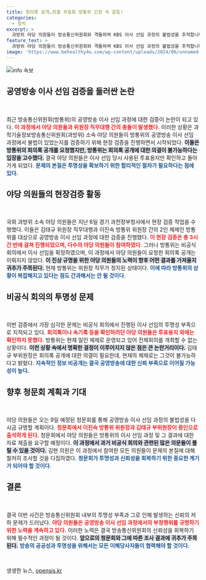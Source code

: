 ```yaml
---
title: 회의록 공개…의결 무효화 방통위 긴장 속 갈등!
categories:
  - 정치
excerpt: >
  과방위 야당 의원들이 방송통신위원회와 격돌하며 KBS 이사 선임 과정의 불법성을 추적합니다. 9일 청문회를 앞두고 고성과 갈등이 격화되며, 특별한 증언과 증거가 등장할지 주목됩니다!
feature_text: >
  과방위 야당 의원들이 방송통신위원회와 격돌하며 KBS 이사 선임 과정의 불법성을 추적합니다. 9일 청문회를 앞두고 고성과 갈등이 격화되며, 특별한 증언과 증거가 등장할지 주목됩니다!
image: 'https://www.behealthy4u.com/wp-content/uploads/2024/06/unnamed-file.png'
---
```


<p><img src="https://www.behealthy4u.com/wp-content/uploads/2024/06/unnamed-file.png" alt="info 속보" /></p>

<h2 data-ke-size="size26">공영방송 이사 선임 검증을 둘러싼 논란</h2>

<p data-ke-size="size16">&nbsp;</p>

<p>최근 방송통신위원회(방통위)의 공영방송 이사 선임 과정에 대한 검증이 논란이 되고 있다. <b><span style="color: #ee2323;">이 과정에서 야당 의원들과 위원장 직무대행 간의 충돌이 발생했다.</span></b> 이러한 상황은 과학기술정보방송통신위원회(과방위) 소속 야당 의원들이 방통위의 공영방송 이사 선임 과정에서 불법이 있었는지를 검증하기 위해 현장 검증을 진행하면서 시작되었다. <b><span style="background-color: #21538527;">이들은 방통위의 회의록 공개를 요청했지만, 방통위는 회의록 공개에 대한 의결이 불가능하다는 입장을 고수했다.</span></b> 결국 야당 의원들은 이사 선임 당시 사용된 투표용지만 확인하고 돌아가게 되었다. <b><span style="color: #1a5490;">문제의 본질은 투명성을 확보하기 위한 합리적인 절차가 필요하다는 점에 있다.</span></b></p>

<h2 data-ke-size="size26">야당 의원들의 현장검증 활동</h2>

<p data-ke-size="size16">&nbsp;</p>

<p>국회 과방위 소속 야당 의원들은 지난 6일 경기 과천정부청사에서 현장 검증 작업을 수행했다. 이들은 김태규 위원장 직무대행과 이진숙 방통위 위원장 간의 2인 체제인 방통위를 대상으로 공영방송 이사 선임 과정에 대한 검증을 진행했다. <b><span style="color: #ee2323;">이 현장 검증은 총 3시간 반에 걸쳐 진행되었으며, 다수의 야당 의원들이 참여하였다.</span></b> 그러나 방통위는 비공식 회의에서 이사 선임을 확정하였으며, 이 과정에서 야당 의원들이 요청한 회의록 공개는 이뤄지지 않았다. <b><span style="background-color: #21538527;">이 진상 규명을 위한 야당 의원들의 노력이 향후 어떤 결과를 가져올지 귀추가 주목된다.</span></b> 현재 방통위는 위원장 직무가 정지된 상태이다. <b><span style="color: #1a5490;">이에 따라 방통위의 상황이 복잡해지고 있다는 점도 간과해서는 안 될 것이다.</span></b></p>

<h2 data-ke-size="size26">비공식 회의의 투명성 문제</h2>

<p data-ke-size="size16">&nbsp;</p>

<p>이번 검증에서 가장 심각한 문제는 비공식 회의에서 진행된 이사 선임의 투명성 부족으로 지적되고 있다. <b><span style="color: #ee2323;">회의록이나 속기록 등을 확인하려던 야당 의원들은 투표용지 외에는 확인하지 못했다.</span></b> 방통위는 현재 일인 체제로 운영되고 있어 전체회의를 개최할 수 없는 상황이다. <b><span style="background-color: #21538527;">이런 상황 속에서 명확한 결정이 이루어지지 않은 점은 큰 논란거리이다.</span></b> 김태규 부위원장은 회의록 공개에 대한 의결이 필요한데, 현재의 체제로는 그것이 불가능하다고 밝혔다. <b><span style="color: #1a5490;">지속적인 정보 비공개는 결국 공영방송에 대한 신뢰 부족으로 이어질 가능성이 높다.</span></b></p>

<h2 data-ke-size="size26">향후 청문회 계획과 기대</h2>

<p data-ke-size="size16">&nbsp;</p>

<p>야당 의원들은 오는 9일 예정된 청문회를 통해 공영방송 이사 선임 과정의 불법성을 다시금 규명할 계획이다. <b><span style="color: #ee2323;">청문회에서 이진숙 방통위 위원장과 김태규 부위원장이 증인으로 출석하게 된다.</span></b> 청문회에서 야당 의원들은 방통위의 이사 선임 과정 및 그 결과에 대한 자료 제출을 요구할 예정이다. <b><span style="background-color: #21538527;">이 과정에서 과거 비공식 회의와 관련된 많은 의문들이 풀릴 수 있을 것이다.</span></b> 김현 의원은 이 과정에서 참여한 모든 의원들이 문제의 본질에 대해 철저히 조사할 것을 다짐하였다. <b><span style="color: #1a5490;">청문회가 투명성과 신뢰성을 회복하기 위한 중요한 계기가 되어야 할 것이다.</span></b></p>

<h2 data-ke-size="size26">결론</h2>

<p data-ke-size="size16">&nbsp;</p>

<p>결국 이번 사건은 방송통신위원회 내부의 투명성 부족과 그로 인해 발생하는 신뢰의 저하 문제가 드러났다. <b><span style="color: #ee2323;">야당 의원들은 공영방송 이사 선임 과정에서의 부정행위를 규명하기 위한 노력을 계속하고 있다.</span></b> 이러한 노력은 결국 방송통신위원회의 신뢰성을 회복하기 위해 필수적인 과정이 될 것이다. <b><span style="background-color: #21538527;">앞으로의 청문회와 그에 따른 조사 결과에 귀추가 주목된다.</span></b> <b><span style="color: #1a5490;">방송의 공공성과 투명성을 위해서는 모든 이해당사자들이 협력해야 할 것이다.</span></b> </p>

<p data-ke-size="size16">&nbsp;</p>
생생한 뉴스, <a href="https://opensis.kr" rel="dofollow">opensis.kr</a>


